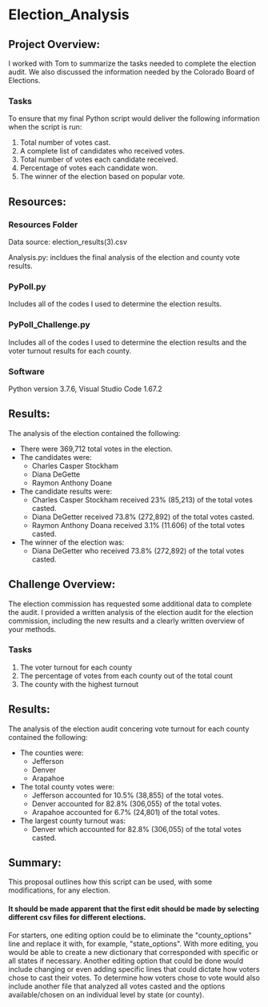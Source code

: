 # Election_Analysis

## Project Overview:
I worked with Tom to summarize the tasks needed to complete the election audit. We also discussed the information needed by the Colorado Board of Elections.
### Tasks
To ensure that my final Python script would deliver the following information when the script is run: 
1. Total number of votes cast.
2. A complete list of candidates who received votes.
3. Total number of votes each candidate received.
4. Percentage of votes each candidate won.
5. The winner of the election based on popular vote.

## Resources:
### Resources Folder
Data source: election_results(3).csv

Analysis.py: incldues the final analysis of the election and county vote results.
### PyPoll.py 
Includes all of the codes I used to determine the election results. 
### PyPoll_Challenge.py 
Includes all of the codes I used to determine the election results and the voter turnout results for each county. 
### Software
Python version 3.7.6, Visual Studio Code 1.67.2

## Results: 
The analysis of the election contained the following:
- There were 369,712 total votes in the election. 
- The candidates were:
    - Charles Casper Stockham
    - Diana DeGette
    - Raymon Anthony Doane
- The candidate results were:
    - Charles Casper Stockham received 23% (85,213) of the total votes casted.
    - Diana DeGetter received 73.8% (272,892) of the total votes casted.
    - Raymon Anthony Doana received 3.1% (11.606) of the total votes casted.
- The winner of the election was:
    - Diana DeGetter who received 73.8% (272,892) of the total votes casted.

## Challenge Overview:
The election commission has requested some additional data to complete the audit. I provided a written analysis of the election audit for the election commission, including the new results and a clearly written overview of your methods. 
### Tasks
1. The voter turnout for each county
2. The percentage of votes from each county out of the total count
3. The county with the highest turnout

## Results:
The analysis of the election audit concering vote turnout for each county contained the following:
- The counties were:
    - Jefferson
    - Denver
    - Arapahoe
- The total county votes were:
    - Jefferson accounted for 10.5% (38,855) of the total votes.
    - Denver accounted for 82.8% (306,055) of the total votes.
    - Arapahoe accounted for 6.7% (24,801) of the total votes.
- The largest county turnout was:
    - Denver which accounted for 82.8% (306,055) of the total votes casted. 
  
## Summary: 
This proposal outlines how this script can be used, with some modifications, for any election. 
#### It should be made apparent that the first edit should be made by selecting different csv files for different elections. 

For starters, one editing option could be to eliminate the "county_options" line and replace it with, for example, "state_options". With more editing, you would be able to create a new dictionary that corresponded with specific or all states if necessary. Another editing option that could be done would include changing or even adding specific lines that could dictate how voters chose to cast their votes. To determine how voters chose to vote would also include another file that analyzed all votes casted and the options available/chosen on an individual level by state (or county). 


